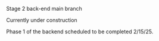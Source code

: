Stage 2 back-end main branch

Currently under construction

Phase 1 of the backend scheduled to be completed
2/15/25.
